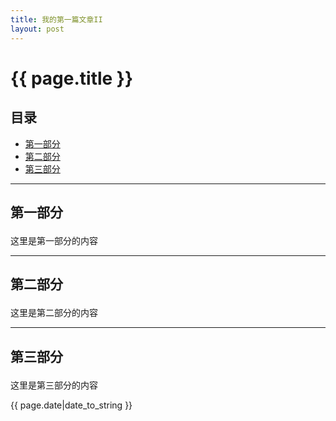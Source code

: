 ```yaml
---
title: 我的第一篇文章II
layout: post
---
```

  
# {{ page.title }}
  
## 目录
+ [第一部分](#partI)
+ [第二部分](#partII)
+ [第三部分](#partIII)
  
----------------------------------
  
## 第一部分 <p id="partI"></p>
这里是第一部分的内容
  
----------------------------------
  
## 第二部分 <p id="partII"></p>
这里是第二部分的内容
  
----------------------------------
  
## 第三部分 <p id="partIII"></p>
这里是第三部分的内容
  
{{ page.date|date_to_string }}
